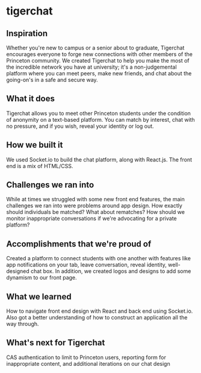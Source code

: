 # tigerchat

## Inspiration
Whether you're new to campus or a senior about to graduate, Tigerchat encourages everyone to forge new connections with other members of the Princeton community. We created Tigerchat to help you make the most of the incredible network you have at university; it's a non-judgemental platform where you can meet peers, make new friends, and chat about the going-on's in a safe and secure way.

## What it does
Tigerchat allows you to meet other Princeton students under the condition of anonymity on a text-based platform. You can match by interest, chat with no pressure, and if you wish, reveal your identity or log out.

## How we built it
We used Socket.io to build the chat platform, along with React.js. The front end is a mix of HTML/CSS. 

## Challenges we ran into
While at times we struggled with some new front end features, the main challenges we ran into were problems around app design. How exactly should individuals be matched? What about rematches? How should we monitor inappropriate conversations if we're advocating for a private platform? 

## Accomplishments that we're proud of
Created a platform to connect students with one another with features like app notifications on your tab, leave conversation, reveal identity, well-designed chat box. In addition, we created logos and designs to add some dynamism to our front page.

## What we learned
How to navigate front end design with React and back end using Socket.io. Also got a better understanding of how to construct an application all the way through.

## What's next for Tigerchat
CAS authentication to limit to Princeton users, reporting form for inappropriate content, and additional iterations on our chat design
